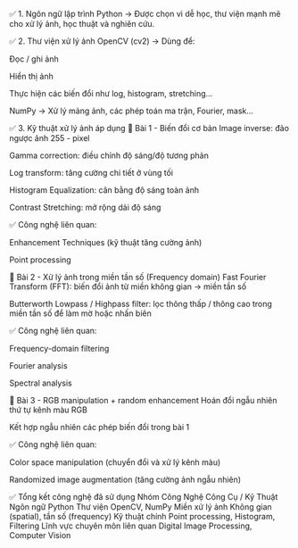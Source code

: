 ✅ 1. Ngôn ngữ lập trình
Python
→ Được chọn vì dễ học, thư viện mạnh mẽ cho xử lý ảnh, học thuật và nghiên cứu.

✅ 2. Thư viện xử lý ảnh
OpenCV (cv2)
→ Dùng để:

Đọc / ghi ảnh

Hiển thị ảnh

Thực hiện các biến đổi như log, histogram, stretching...

NumPy
→ Xử lý mảng ảnh, các phép toán ma trận, Fourier, mask...

✅ 3. Kỹ thuật xử lý ảnh áp dụng
🔹 Bài 1 - Biến đổi cơ bản
Image inverse: đảo ngược ảnh 255 - pixel

Gamma correction: điều chỉnh độ sáng/độ tương phản

Log transform: tăng cường chi tiết ở vùng tối

Histogram Equalization: cân bằng độ sáng toàn ảnh

Contrast Stretching: mở rộng dải độ sáng

✅ Công nghệ liên quan:

Enhancement Techniques (kỹ thuật tăng cường ảnh)

Point processing

🔹 Bài 2 - Xử lý ảnh trong miền tần số (Frequency domain)
Fast Fourier Transform (FFT): biến đổi ảnh từ miền không gian → miền tần số

Butterworth Lowpass / Highpass filter: lọc thông thấp / thông cao trong miền tần số để làm mờ hoặc nhấn biên

✅ Công nghệ liên quan:

Frequency-domain filtering

Fourier analysis

Spectral analysis

🔹 Bài 3 - RGB manipulation + random enhancement
Hoán đổi ngẫu nhiên thứ tự kênh màu RGB

Kết hợp ngẫu nhiên các phép biến đổi trong bài 1

✅ Công nghệ liên quan:

Color space manipulation (chuyển đổi và xử lý kênh màu)

Randomized image augmentation (tăng cường ảnh ngẫu nhiên)

✅ Tổng kết công nghệ đã sử dụng
Nhóm Công Nghệ	Công Cụ / Kỹ Thuật
Ngôn ngữ	Python
Thư viện	OpenCV, NumPy
Miền xử lý ảnh	Không gian (spatial), tần số (frequency)
Kỹ thuật chính	Point processing, Histogram, Filtering
Lĩnh vực chuyên môn liên quan	Digital Image Processing, Computer Vision
